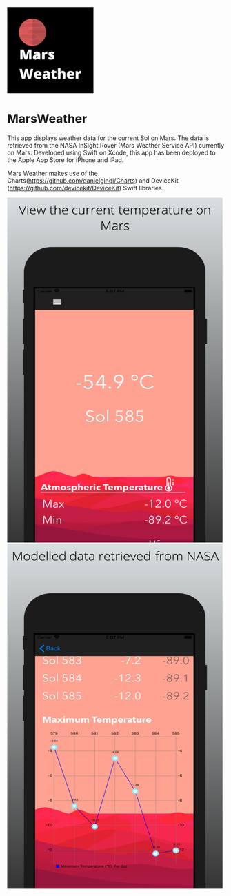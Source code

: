 <img src="https://github.com/luke-gerschwitz/MarsWeather/blob/main/Images/logo.png" width="200" height="200">


# MarsWeather

This app displays weather data for the current Sol on Mars. The data is retrieved from the NASA InSight Rover (Mars Weather Service API) currently on Mars. Developed using Swift on Xcode, this app has been deployed to the Apple App Store for iPhone and iPad.

Mars Weather makes use of the Charts(https://github.com/danielgindi/Charts) and DeviceKit (https://github.com/devicekit/DeviceKit) Swift libraries. 

<img src="https://github.com/luke-gerschwitz/MarsWeather/blob/main/Images/screenshot_1.png" width="500" height="800">

<img src="https://github.com/luke-gerschwitz/MarsWeather/blob/main/Images/screenshot_2.png" width="500" height="800">
